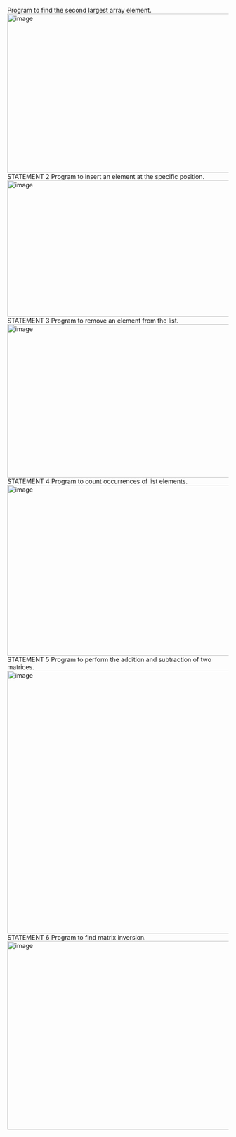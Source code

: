 Program to find the second largest array element.
<img width="1411" height="361" alt="image" src="https://github.com/user-attachments/assets/5d965259-a550-4c08-8ee0-01c5765bdaaa" />
STATEMENT 2
Program to insert an element at the specific position.
<img width="1600" height="310" alt="image" src="https://github.com/user-attachments/assets/442c4e58-cbce-4fc5-af32-82da56e91785" />
STATEMENT 3
Program to remove an element from the list.
<img width="1577" height="348" alt="image" src="https://github.com/user-attachments/assets/19817710-efa1-41f1-9077-03674eaecbb4" />
STATEMENT 4
 Program to count occurrences of list elements.
 <img width="1480" height="388" alt="image" src="https://github.com/user-attachments/assets/e056149a-ae9a-4a4e-bf66-d4bc2fba5f9b" />
STATEMENT 5
Program to perform the addition and subtraction of two matrices.
<img width="1482" height="597" alt="image" src="https://github.com/user-attachments/assets/e19af2d4-1e4a-4f0f-8681-006ed1a995a8" />
STATEMENT 6
Program to find matrix inversion.
<img width="1280" height="428" alt="image" src="https://github.com/user-attachments/assets/2a2e3336-1394-4bfd-ab66-7676382e1aab" />
